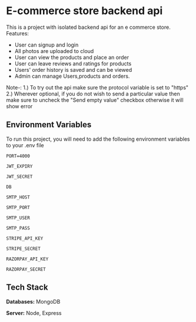 
# E-commerce store backend api

This is a project with isolated backend api for an e commerce store.
Features:

- User can signup and login
- All photos are uploaded to cloud
- User can view the products and place an order
- User can leave reviews and ratings for products
- Users' order history is saved and can be viewed
- Admin can manage Users,products and orders.


Note-: 1.) To try out the api make sure the protocol variable is set to "https"
       2.) Wherever optional, if you do not wish to send a particular value then make sure to uncheck the "Send empty value" checkbox otherwise
            it will show error



## Environment Variables

To run this project, you will need to add the following environment variables to your .env file

`PORT=4000`

`JWT_EXPIRY`

`JWT_SECRET`

`DB`

`SMTP_HOST`

`SMTP_PORT`

`SMTP_USER`

`SMTP_PASS`

`STRIPE_API_KEY`

`STRIPE_SECRET`

`RAZORPAY_API_KEY`

`RAZORPAY_SECRET`





## Tech Stack

**Databases:** MongoDB

**Server:** Node, Express

